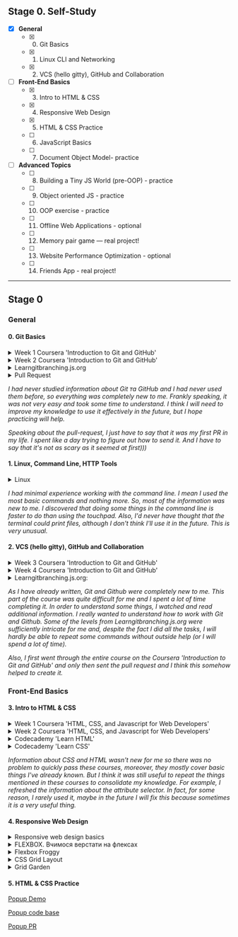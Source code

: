 ## Stage 0. Self-Study

- [X] **General**
    - [X] 0. Git Basics
    - [X] 1. Linux CLI and Networking
    - [X] 2. VCS (hello gitty), GitHub and Collaboration

- [ ] **Front-End Basics**  
    - [X] 3. Intro to HTML & CSS
    - [X] 4. Responsive Web Design
    - [X] 5. HTML & CSS Practice
    - [ ] 6. JavaScript Basics
    - [ ] 7. Document Object Model- practice

- [ ] **Advanced Topics** 
    - [ ] 8. Building a Tiny JS World (pre-OOP) - practice
    - [ ] 9. Object oriented JS - practice
    - [ ] 10. OOP exercise - practice
    - [ ] 11. Offline Web Applications - optional
    - [ ] 12. Memory pair game — real project!
    - [ ] 13. Website Performance Optimization - optional
    - [ ] 14. Friends App - real project!

---

## Stage 0
### General

#### 0. Git Basics

<details>
<summary> Week 1 Coursera 'Introduction to Git and GitHub' </summary>

!['Introduction to Git and GitHub'](https://github.com/Halv27/kottans-frontend/blob/main/git%20basics/coursera_week-1%2B2/coursera_week-1.png)
!['Introduction to Git and GitHub'](https://github.com/Halv27/kottans-frontend/blob/main/git%20basics/coursera_week-1%2B2/coursera_week-1.2.png)

</details>

<details>
<summary> Week 2 Coursera 'Introduction to Git and GitHub' </summary>

!['Introduction to Git and GitHub'](https://github.com/Halv27/kottans-frontend/blob/main/git%20basics/coursera_week-1%2B2/coursera_week-2.png)
!['Introduction to Git and GitHub'](https://github.com/Halv27/kottans-frontend/blob/main/git%20basics/coursera_week-1%2B2/coursera_week-2.2.png)

</details>

<details>
<summary> Learngitbranching.js.org </summary>

![Learngitbranching](https://github.com/Halv27/kottans-frontend/blob/main/git%20basics/learngitbranching/basics.png)
![Learngitbranching](https://github.com/Halv27/kottans-frontend/blob/main/git%20basics/learngitbranching/push_and_pull.png)

</details>

<details>
<summary> Pull Request </summary>
    
[PR](https://github.com/kottans/mock-repo/pull/910)

</details>

*I had never studied information about Git та GitHub and I had never used them before, so everything was completely new to me. Frankly speaking, it was not very easy and took some time to understand. I think I will need to improve my knowledge to use it effectively in the future, but I hope practicing will help.*

*Speaking about the pull-request, I just have to say that it was my first PR in my life. I spent like a day trying to figure out how to send it.
And I have to say that it's not as scary as it seemed at first)))*



#### 1. Linux, Command Line, HTTP Tools

<details>
<summary> Linux </summary>

![Quiz](https://github.com/Halv27/kottans-frontend/blob/main/task_linux_cli/linux_1.png)
![Quiz](https://github.com/Halv27/kottans-frontend/blob/main/task_linux_cli/linux_2.png)
![Quiz](https://github.com/Halv27/kottans-frontend/blob/main/task_linux_cli/linux_3.png)
![Quiz](https://github.com/Halv27/kottans-frontend/blob/main/task_linux_cli/linux_4.png)

</details>

*I had minimal experience working with the command line. I mean I used the most basic commands and nothing more. So, most of the information was new to me. I discovered that doing some things in the command line is faster to do than using the touchpad. Also, I'd never have thought that the terminal could print files, although I don't think I'll use it in the future. This is very unusual.*  


#### 2. VCS (hello gitty), GitHub and Collaboration

<details>
<summary> Week 3 Coursera 'Introduction to Git and GitHub' </summary>

!['Introduction to Git and GitHub'](https://github.com/Halv27/kottans-frontend/blob/main/task_git_collaboration/coursera_week_3%2B4/coursera_week-3.png)
!['Introduction to Git and GitHub'](https://github.com/Halv27/kottans-frontend/blob/main/task_git_collaboration/coursera_week_3%2B4/coursera_week-3.2.png)
!['Introduction to Git and GitHub'](https://github.com/Halv27/kottans-frontend/blob/main/task_git_collaboration/coursera_week_3%2B4/coursera_week-3.3.png)
!['Introduction to Git and GitHub'](https://github.com/Halv27/kottans-frontend/blob/main/task_git_collaboration/coursera_week_3%2B4/coursera_week-3.4.png)

</details>

<details>
<summary> Week 4 Coursera 'Introduction to Git and GitHub' </summary>

!['Introduction to Git and GitHub'](https://github.com/Halv27/kottans-frontend/blob/main/task_git_collaboration/coursera_week_3%2B4/coursera_week-4.png)
!['Introduction to Git and GitHub'](https://github.com/Halv27/kottans-frontend/blob/main/task_git_collaboration/coursera_week_3%2B4/coursera_week-4.2.png)
!['Introduction to Git and GitHub'](https://github.com/Halv27/kottans-frontend/blob/main/task_git_collaboration/coursera_week_3%2B4/coursera_week-4.3.png)
!['Introduction to Git and GitHub'](https://github.com/Halv27/kottans-frontend/blob/main/task_git_collaboration/coursera_week_3%2B4/coursera_week-4.4.png)

</details>

<details>
<summary> Learngitbranching.js.org: </summary>

![Learngitbranching](https://github.com/Halv27/kottans-frontend/blob/main/task_git_collaboration/learngitbranching/1.png)
![Learngitbranching](https://github.com/Halv27/kottans-frontend/blob/main/task_git_collaboration/learngitbranching/2.png)

</details>

*As I have already written, Git and Github were completely new to me. This part of the course was quite difficult for me and I spent a lot of time completing it. In order to understand some things, I watched and read additional information. I really wanted to understand how to work with Git and Github. Some of the levels from Learngitbranching.js.org were sufficiently intricate for me and, despite the fact I did all the tasks, I will hardly be able to repeat some commands without outside help (or I will spend a lot of time).*

*Also, I first went through the entire course on the Coursera 'Introduction to Git and GitHub' and only then sent the pull request and I think this somehow helped to create it.*



### Front-End Basics

#### 3. Intro to HTML & CSS

<details>
<summary> Week 1 Coursera 'HTML, CSS, and Javascript for Web Developers' </summary>

![Week 1 Coursera 'HTML, CSS, and Javascript for Web Developers'](https://github.com/Halv27/kottans-frontend/blob/main/task_html_css_intro/coursera_week1(1).png)
![Week 1 Coursera 'HTML, CSS, and Javascript for Web Developers'](https://github.com/Halv27/kottans-frontend/blob/main/task_html_css_intro/coursera_week1(2).png)

</details>

<details>
<summary> Week 2 Coursera 'HTML, CSS, and Javascript for Web Developers' </summary>

![Week 2 Coursera 'HTML, CSS, and Javascript for Web Developers'](https://github.com/Halv27/kottans-frontend/blob/main/task_html_css_intro/coursera_week2.png)

</details>

<details>
<summary> Codecademy 'Learn HTML'  </summary>

![html](https://github.com/Halv27/kottans-frontend/blob/main/task_html_css_intro/codecademy_html.png)
 
 </details>

<details>
<summary> Codecademy 'Learn CSS' </summary>

![css](https://github.com/Halv27/kottans-frontend/blob/main/task_html_css_intro/codecademy_css.png)
 
 </details>

*Information about CSS and HTML wasn't new for me so there was no problem to quickly pass these courses, moreover, they mostly cover basic things I've already known. But I think it was still useful to repeat the things mentioned in these courses to consolidate my knowledge. For example, I refreshed the information about the attribute selector. In fact, for some reason, I rarely used it, maybe in the future I will fix this because sometimes it is a very useful thing.* 


#### 4. Responsive Web Design

<details>
<summary> Responsive web design basics </summary>
</br>
Most of the information that was given in the article was familiar to me, but there were things that I didn’t know. 

It was useful to read how to solve the problem of the scrollbar appearing when the image has fixed dimensions and if it is larger than the viewing window. A common way to deal with this problem is to give all images a max-width of 100%. But as it was written, it is generally safer to add the following to the stylesheet:
    
>img {
  max-width: 100%;
  display: block;
}
    
Also, it was mentioned it’s better to still use the width and height attributes on the <img> tag. This is because modern browsers will use this information to reserve space for the image before it loads in. This will help to avoid layout shifts as content loads.

</details>

<details>

<summary> FLEXBOX. Вчимося верстати на флексах </summary>
</br>
I really like Zhenia's videos and how he explains. I discovered a lot of useful information for myself after watching his videos. Also It's very cool he gave his cheat sheet about Flexbox features and practice tasks to consolidate the material for his viewers.

These features I studied: flex-basis, flex-grow, flex-shink, flex etc. 

Interesting was the speaker's decision to indent between 2 columns (total indent 16 pixels) using such properties:
>`.columns__row {
margin: 0px -8px;
}` 

>`.columns__column {
padding: 0px 8px;
}`  
    
I think most of what was mentioned in the video I will use in the future.

I also found this article ([11 things I learned reading the flexbox spec](https://medium.com/hackernoon/11-things-i-learned-reading-the-flexbox-spec-5f0c799c776b)) very useful. It contains a lot of practical information and that's very cool (the only minus is that the background of the article is bright green and it's difficult to read it). For example, 
>What I didn’t know until now is that I generally only want one of three combinations:
> * If I want an item to squish in a bit if there isn’t enough room, but not to stretch any wider than it needs to: flex: 0 1 auto
> * If my flex item should stretch to fill the available space and squish in a bit if there’s not enough room: flex: 1 1 auto
> * If my item should not flex at all: flex: 0 0 auto

</details>

<details>
<summary> Flexbox Froggy </summary>
</br>

It's a cool game to remember Flexbox. I've played it before, but I also liked it this time. 

[Flexbox Froggy](https://github.com/Halv27/kottans-frontend/blob/main/task_adaptive_web%20design/Flexbox%20Froggy.png)

</details>

<details>
<summary> CSS Grid Layout </summary>
</br>
Zhenia explained grids quite clearly. It was great to get a cheat sheet because it is difficult to remember all the properties of the grids at the beginning (especially when we are not talking about the most basic and often used values). By the way, abbreviations used in grids remain quite difficult for me to remember and it is easier to write them completely. 

There were things that were quite new for me: auto-fill, auto-fit, grid-areas etc. I also liked [this article(https://www.smashingmagazine.com/understanding-css-grid-template-areas/) to understand grids better. 

</details>

<details>
<summary> Grid Garden </summary>
</br>

It was a quite useful game to establish the basic Grid's properties. I've played it before, and it was fun to do it again. 

[Grid Garden](https://github.com/Halv27/kottans-frontend/blob/main/task_adaptive_web%20design/Grid%20Garden.png)

</details>

#### 5. HTML & CSS Practice
[Popup Demo](https://halv27.github.io/html-css-practice-popup/) 

[Popup code base](https://github.com/Halv27/html-css-practice-popup) 

[Popup PR](https://github.com/kottans/frontend-2022-homeworks/pull/152) 


